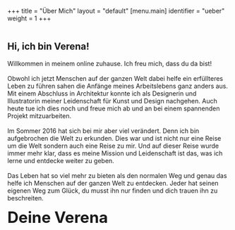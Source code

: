 +++
title = "Über Mich"
layout = "default"
[menu.main]
identifier = "ueber"
weight = 1
+++
<!-- <div class="sub-hero img-ich"></div>
<h2 class="sub-hero-img-text">Hallo, ich bin Verena.</h2> -->
<div class="image-ego-container">
	<img id="image-ego" src="/img/verena.jpg" alt="">
	<h2>Hi, ich bin Verena!</h2>
	<p>Willkommen in meinem online zuhause.  Ich freu mich, dass du da bist! <br><br>
	Obwohl ich jetzt Menschen auf der ganzen Welt dabei helfe ein erfüllteres Leben zu führen sahen die Anfänge meines Arbeitslebens ganz anders aus. Mit einem Abschluss in Architektur konnte ich als Designerin und Illustratorin meiner Leidenschaft für Kunst und Design nachgehen. Auch heute tue ich dies noch und freue mich ab und an bei einem spannenden Projekt mitzuarbeiten. <br><br>
	Im Sommer 2016 hat sich bei mir aber viel verändert. Denn ich bin aufgebrochen die Welt zu erkunden. Dies war und ist nicht nur eine Reise um die Welt sondern auch eine Reise zu mir. Und auf dieser Reise wurde immer mehr klar, dass es meine Mission und Leidenschaft ist das, was ich lerne und entdecke weiter zu geben. <br><br>
	Das Leben hat so viel mehr zu bieten als den normalen Weg und genau das helfe ich Menschen auf der ganzen Welt zu entdecken. Jeder hat seinen eigenen Weg zum Glück, du musst ihn nur finden und dich trauen ihn zu beschreiten.
	</p>
	<h1 style="font-family: var(--font-signature-hero); font-size: 2.5em; margin: 0;">Deine Verena</h1>
</div>